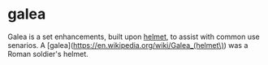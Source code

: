 galea
=====

Galea is a set enhancements, built upon [helmet](https://github.com/evilpacket/helmet), to assist with common use senarios. A [galea](https://en.wikipedia.org/wiki/Galea_(helmet\)) was a Roman soldier's helmet.
